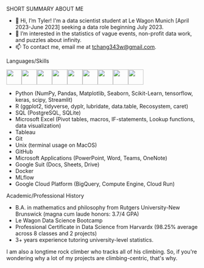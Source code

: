 SHORT SUMMARY ABOUT ME

- 👋 Hi, I’m Tyler! I'm a data scientist student at Le Wagon Munich [April 2023-June 2023] seeking a data role beginning July 2023.
- 👀 I’m interested in the statistics of vague events, non-profit data work, and puzzles about infinity.
- 📫 To contact me, email me at tchang343w@gmail.com. 

Languages/Skills

<img height=40 src="https://cdn.jsdelivr.net/gh/devicons/devicon/icons/python/python-original.svg"/><img height=40 src="https://cdn.jsdelivr.net/gh/devicons/devicon/icons/git/git-plain.svg"/><img height=40 
src="https://cdn.jsdelivr.net/gh/devicons/devicon/icons/r/r-original.svg"/><img height=40                                                   src="https://cdn.jsdelivr.net/gh/devicons/devicon/icons/postgresql/postgresql-original-wordmark.svg"/><img height=40
src="https://cdn.jsdelivr.net/gh/devicons/devicon/icons/fastapi/fastapi-original.svg"/><img height=40
src="https://cdn.jsdelivr.net/gh/devicons/devicon/icons/sqlite/sqlite-original.svg"/><img height=40
src="https://cdn.jsdelivr.net/gh/devicons/devicon/icons/docker/docker-original.svg"/><img height=40
src="https://cdn.jsdelivr.net/gh/devicons/devicon/icons/jupyter/jupyter-original-wordmark.svg"/><img height=40
src="https://cdn.jsdelivr.net/gh/devicons/devicon/icons/github/github-original.svg"/><img height=40 
/>
- Python (NumPy, Pandas, Matplotlib, Seaborn, Scikit-Learn, tensorflow, keras, scipy, Streamlit)
- R (ggplot2, tidyverse, dyplr, lubridate, data.table, Recosystem, caret)
- SQL (PostgreSQL, SQLite)
- Microsoft Excel (Pivot tables, macros, IF-statements, Lookup functions, data visualization)
- Tableau
- Git
- Unix (terminal usage on MacOS)
- GitHub
- Microsoft Applications (PowerPoint, Word, Teams, OneNote)
- Google Suit (Docs, Sheets, Drive)
- Docker
- MLflow
- Google Cloud Platform (BigQuery, Compute Engine, Cloud Run)

Academic/Professional History

- B.A. in mathematics and philosophy from Rutgers University-New Brunswick (magna cum laude honors: 3.7/4 GPA)
- Le Wagon Data Science Bootcamp
- Professional Certificate in Data Science from Harvardx (98.25% average across 8 classes and 2 projects)
- 3+ years experience tutoring university-level statistics.

I am also a longtime rock climber who tracks all of his climbing. So, if you're wondering why a lot of my projects are climbing-centric, that's why.
